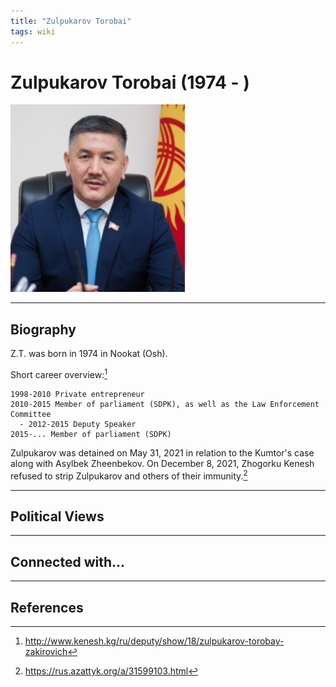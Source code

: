 ```yaml
---
title: "Zulpukarov Torobai"
tags: wiki
---
```


# Zulpukarov Torobai (1974 - )

![img](../assets/images/zulpukarov_torobai.png)

_ _ _

## Biography

Z.T. was born in 1974 in Nookat (Osh).

Short career overview:[^1]

```
1998-2010 Private entrepreneur
2010-2015 Member of parliament (SDPK), as well as the Law Enforcement Committee
  - 2012-2015 Deputy Speaker
2015-... Member of parliament (SDPK)
```
Zulpukarov was detained on May 31, 2021 in relation to the Kumtor's case along with Asylbek Zheenbekov. On December 8, 2021, Zhogorku Kenesh refused to strip Zulpukarov and others of their immunity.[^2] 

_ _ _

## Political Views

_ _ _ 

## Connected with...

_ _ _

## References

[^1]: <http://www.kenesh.kg/ru/deputy/show/18/zulpukarov-torobay-zakirovich>
[^2]: <https://rus.azattyk.org/a/31599103.html>
